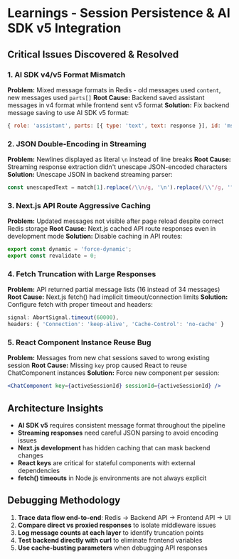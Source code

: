 # Learnings - Session Persistence & AI SDK v5 Integration

## Critical Issues Discovered & Resolved

### 1. AI SDK v4/v5 Format Mismatch
**Problem:** Mixed message formats in Redis - old messages used `content`, new messages used `parts[]`
**Root Cause:** Backend saved assistant messages in v4 format while frontend sent v5 format
**Solution:** Fix backend message saving to use AI SDK v5 format:
```js
{ role: 'assistant', parts: [{ type: 'text', text: response }], id: 'msg_...' }
```

### 2. JSON Double-Encoding in Streaming
**Problem:** Newlines displayed as literal `\n` instead of line breaks
**Root Cause:** Streaming response extraction didn't unescape JSON-encoded characters
**Solution:** Unescape JSON in backend streaming parser:
```js
const unescapedText = match[1].replace(/\\n/g, '\n').replace(/\\"/g, '"')
```

### 3. Next.js API Route Aggressive Caching
**Problem:** Updated messages not visible after page reload despite correct Redis storage
**Root Cause:** Next.js cached API route responses even in development mode
**Solution:** Disable caching in API routes:
```js
export const dynamic = 'force-dynamic';
export const revalidate = 0;
```

### 4. Fetch Truncation with Large Responses
**Problem:** API returned partial message lists (16 instead of 34 messages)
**Root Cause:** Next.js fetch() had implicit timeout/connection limits
**Solution:** Configure fetch with proper timeout and headers:
```js
signal: AbortSignal.timeout(60000),
headers: { 'Connection': 'keep-alive', 'Cache-Control': 'no-cache' }
```

### 5. React Component Instance Reuse Bug
**Problem:** Messages from new chat sessions saved to wrong existing session
**Root Cause:** Missing `key` prop caused React to reuse ChatComponent instances
**Solution:** Force new component per session:
```jsx
<ChatComponent key={activeSessionId} sessionId={activeSessionId} />
```

## Architecture Insights

- **AI SDK v5** requires consistent message format throughout the pipeline
- **Streaming responses** need careful JSON parsing to avoid encoding issues
- **Next.js development** has hidden caching that can mask backend changes
- **React keys** are critical for stateful components with external dependencies
- **fetch() timeouts** in Node.js environments are not always explicit

## Debugging Methodology

1. **Trace data flow end-to-end**: Redis → Backend API → Frontend API → UI
2. **Compare direct vs proxied responses** to isolate middleware issues  
3. **Log message counts at each layer** to identify truncation points
4. **Test backend directly with curl** to eliminate frontend variables
5. **Use cache-busting parameters** when debugging API responses